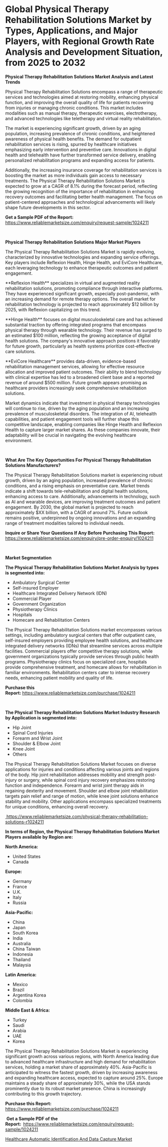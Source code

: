 <p><h1>Global Physical Therapy Rehabilitation Solutions Market by Types, Applications, and Major Players, with Regional Growth Rate Analysis and Development Situation, from 2025 to 2032</h1></p><p><strong>Physical Therapy Rehabilitation Solutions Market Analysis and Latest Trends</strong></p>
<p><p>Physical Therapy Rehabilitation Solutions encompass a range of therapeutic services and technologies aimed at restoring mobility, enhancing physical function, and improving the overall quality of life for patients recovering from injuries or managing chronic conditions. This market includes modalities such as manual therapy, therapeutic exercises, electrotherapy, and advanced technologies like teletherapy and virtual reality rehabilitation.</p><p>The market is experiencing significant growth, driven by an aging population, increasing prevalence of chronic conditions, and heightened awareness of physical health benefits. The demand for outpatient rehabilitation services is rising, spurred by healthcare initiatives emphasizing early intervention and preventive care. Innovations in digital health and telehealth have further transformed service delivery, enabling personalized rehabilitation programs and expanding access for patients.</p><p>Additionally, the increasing insurance coverage for rehabilitation services is boosting the market as more individuals gain access to necessary treatments. The Physical Therapy Rehabilitation Solutions Market is expected to grow at a CAGR of 8.1% during the forecast period, reflecting the growing recognition of the importance of rehabilitation in enhancing recovery outcomes and facilitating better health management. The focus on patient-centered approaches and technological advancements will likely shape future developments in this sector.</p></p>
<p><strong>Get a Sample PDF of the Report:&nbsp;</strong> <a href="https://www.reliablemarketsize.com/enquiry/request-sample/1024211?utm_campaign=3123&utm_medium=2&utm_source=Github&utm_content=ia&utm_term=05032025&utm_id=physical-therapy-rehabilitation-solutions">https://www.reliablemarketsize.com/enquiry/request-sample/1024211</a></p>
<p>&nbsp;</p>
<p><strong>Physical Therapy Rehabilitation Solutions Major Market Players</strong></p>
<p><p>The Physical Therapy Rehabilitation Solutions Market is rapidly evolving, characterized by innovative technologies and expanding service offerings. Key players include Reflexion Health, Hinge Health, and EviCore Healthcare, each leveraging technology to enhance therapeutic outcomes and patient engagement.</p><p>**Reflexion Health** specializes in virtual and augmented reality rehabilitation solutions, promoting compliance through interactive platforms. They have experienced significant growth, especially post-pandemic, with an increasing demand for remote therapy options. The overall market for rehabilitation technology is projected to reach approximately $12 billion by 2025, with Reflexion capitalizing on this trend.</p><p>**Hinge Health** focuses on digital musculoskeletal care and has achieved substantial traction by offering integrated programs that encompass physical therapy through wearable technology. Their revenue has surged to an estimated $100 million, reflecting the growing acceptance of digital health solutions. The company's innovative approach positions it favorably for future growth, particularly as health systems prioritize cost-effective care solutions.</p><p>**EviCore Healthcare** provides data-driven, evidence-based rehabilitation management services, allowing for effective resource allocation and improved patient outcomes. Their ability to blend technology with clinical expertise has led to a broadened client base and a reported revenue of around $500 million. Future growth appears promising as healthcare providers increasingly seek comprehensive rehabilitation solutions.</p><p>Market dynamics indicate that investment in physical therapy technologies will continue to rise, driven by the aging population and an increasing prevalence of musculoskeletal disorders. The integration of AI, telehealth capabilities, and patient engagement tools will further shape this competitive landscape, enabling companies like Hinge Health and Reflexion Health to capture larger market shares. As these companies innovate, their adaptability will be crucial in navigating the evolving healthcare environment.</p></p>
<p>&nbsp;</p>
<p><strong>What Are The Key Opportunities For Physical Therapy Rehabilitation Solutions Manufacturers?</strong></p>
<p><p>The Physical Therapy Rehabilitation Solutions market is experiencing robust growth, driven by an aging population, increased prevalence of chronic conditions, and a rising emphasis on preventative care. Market trends indicate a shift towards tele-rehabilitation and digital health solutions, enhancing access to care. Additionally, advancements in technology, such as AI and wearable devices, are improving treatment outcomes and patient engagement. By 2030, the global market is projected to reach approximately $XX billion, with a CAGR of around 7%. Future outlook remains positive, underpinned by ongoing innovations and an expanding range of treatment modalities tailored to individual needs.</p></p>
<p><strong>Inquire or Share Your Questions If Any Before Purchasing This Report:</strong> <a href="https://www.reliablemarketsize.com/enquiry/pre-order-enquiry/1024211?utm_campaign=3123&utm_medium=2&utm_source=Github&utm_content=ia&utm_term=05032025&utm_id=physical-therapy-rehabilitation-solutions">https://www.reliablemarketsize.com/enquiry/pre-order-enquiry/1024211</a></p>
<p>&nbsp;</p>
<p><strong>Market Segmentation</strong></p>
<p><strong>The Physical Therapy Rehabilitation Solutions Market Analysis by types is segmented into:</strong></p>
<p><ul><li>Ambulatory Surgical Center</li><li>Self-insured Employer</li><li>Healthcare Integrated Delivery Network (IDN)</li><li>Commercial Player</li><li>Government Organization</li><li>Physiotherapy Clinics</li><li>Hospitals</li><li>Homecare and Rehabilitation Centers</li></ul></p>
<p><p>The Physical Therapy Rehabilitation Solutions market encompasses various settings, including ambulatory surgical centers that offer outpatient care, self-insured employers providing employee health solutions, and healthcare integrated delivery networks (IDNs) that streamline services across multiple facilities. Commercial players offer competitive therapy solutions, while government organizations typically provide services through public health programs. Physiotherapy clinics focus on specialized care, hospitals provide comprehensive treatment, and homecare allows for rehabilitation in familiar environments. Rehabilitation centers cater to intense recovery needs, enhancing patient mobility and quality of life.</p></p>
<p><strong>Purchase this Report:&nbsp;</strong><a href="https://www.reliablemarketsize.com/purchase/1024211?utm_campaign=3123&utm_medium=2&utm_source=Github&utm_content=ia&utm_term=05032025&utm_id=physical-therapy-rehabilitation-solutions">https://www.reliablemarketsize.com/purchase/1024211</a></p>
<p>&nbsp;</p>
<p><strong>The Physical Therapy Rehabilitation Solutions Market Industry Research by Application is segmented into:</strong></p>
<p><ul><li>Hip Joint</li><li>Spinal Cord Injuries</li><li>Forearm and Wrist Joint</li><li>Shoulder & Elbow Joint</li><li>Knee Joint</li><li>Others</li></ul></p>
<p><p>The Physical Therapy Rehabilitation Solutions Market focuses on diverse applications for injuries and conditions affecting various joints and regions of the body. Hip joint rehabilitation addresses mobility and strength post-injury or surgery, while spinal cord injury recovery emphasizes restoring function and independence. Forearm and wrist joint therapy aids in regaining dexterity and movement. Shoulder and elbow joint rehabilitation targets pain relief and range of motion, while knee joint solutions enhance stability and mobility. Other applications encompass specialized treatments for unique conditions, enhancing overall recovery.</p></p>
<p><a href="https://www.reliablemarketsize.com/physical-therapy-rehabilitation-solutions-r1024211?utm_campaign=3123&utm_medium=2&utm_source=Github&utm_content=ia&utm_term=05032025&utm_id=physical-therapy-rehabilitation-solutions">&nbsp;https://www.reliablemarketsize.com/physical-therapy-rehabilitation-solutions-r1024211</a></p>
<p><strong>In terms of Region, the Physical Therapy Rehabilitation Solutions Market Players available by Region are:</strong></p>
<p>
    <p> <strong> North America: </strong>
        <ul>
            <li>United States</li>
            <li>Canada</li>
        </ul>
        </p> 
    <p> <strong> Europe: </strong>
        <ul>
            <li>Germany</li>
            <li>France</li>
            <li>U.K.</li>
            <li>Italy</li>
            <li>Russia</li>
        </ul>
        </p> 
    <p> <strong> Asia-Pacific: </strong>
        <ul>
            <li>China</li>
            <li>Japan</li>
            <li>South Korea</li>
            <li>India</li>
            <li>Australia</li>
            <li>China Taiwan</li>
            <li>Indonesia</li>
            <li>Thailand</li>
            <li>Malaysia</li>
        </ul>
        </p> 
    <p> <strong> Latin America: </strong>
        <ul>
            <li>Mexico</li>
            <li>Brazil</li>
            <li>Argentina Korea</li>
            <li>Colombia</li>
        </ul>
        </p> 
    <p> <strong> Middle East & Africa: </strong>
        <ul>
            <li>Turkey</li>
            <li>Saudi</li>
            <li>Arabia</li>
            <li>UAE</li>
            <li>Korea</li>
        </ul>
    </p>
    </p>
<p><p>The Physical Therapy Rehabilitation Solutions Market is experiencing significant growth across various regions, with North America leading due to advanced healthcare infrastructure and high demand for rehabilitation services, holding a market share of approximately 40%. Asia-Pacific is anticipated to witness the fastest growth, driven by increasing awareness and expanding healthcare access, expected to capture around 25%. Europe maintains a steady share of approximately 30%, while the USA stands prominently due to its robust market presence. China is increasingly contributing to this growth trajectory.</p></p>
<p><strong>Purchase this Report: </strong><a href="https://www.reliablemarketsize.com/purchase/1024211?utm_campaign=3123&utm_medium=2&utm_source=Github&utm_content=ia&utm_term=05032025&utm_id=physical-therapy-rehabilitation-solutions">https://www.reliablemarketsize.com/purchase/1024211</a></p>
<p>&nbsp;<strong>Get a Sample PDF of the Report:&nbsp;&nbsp;</strong><a href="https://www.reliablemarketsize.com/enquiry/request-sample/1024211?utm_campaign=3123&utm_medium=2&utm_source=Github&utm_content=ia&utm_term=05032025&utm_id=physical-therapy-rehabilitation-solutions">https://www.reliablemarketsize.com/enquiry/request-sample/1024211</a></p>
<p><strong></strong></p>
<p><p><a href="https://github.com/lynlynyusay/Market-Research-Report-List-1/blob/main/healthcare-automatic-identification-and-data-capture-market.md?utm_campaign=3123&utm_medium=2&utm_source=Github&utm_content=ia&utm_term=05032025&utm_id=physical-therapy-rehabilitation-solutions">Healthcare Automatic Identification And Data Capture Market</a></p></p>